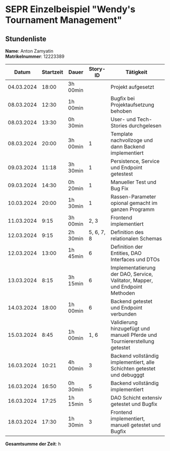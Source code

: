 # SEPR Einzelbeispiel "Wendy's Tournament Management"

## Stundenliste

**Name**: Anton Zamyatin\
**Matrikelnummer**: 12223389


|    Datum   | Startzeit |   Dauer   | Story-ID |                  Tätigkeit                   |
|------------|-----------|-----------|----------|----------------------------------------------|
| 04.03.2024 |   18:00   |  3h 00min |          |             Projekt aufgesetzt               |
| 08.03.2024 |   12:30   |  1h 00min |          |    Bugfix bei Projektaufsetzung behoben      |
| 08.03.2024 |   13:30   |  0h 30min |          |     User- und Tech-Stories durchgelesen      |
| 08.03.2024 |   20:00   |  3h 00min |     1    | Template nachvollzoge und dann Backend implementiert      |
| 09.03.2024 |   11:18   |  3h 30min |     1    | Persistence, Service und Endpoint getestest  |
| 09.03.2024 |   14:30   |  0h 20min |     1    | Manueller Test und Bug Fix |
| 10.03.2024 |   20:00   |  1h 30min |     1    | Rassen-Parameter opional gemacht im ganzen Programm |
| 11.03.2024 |    9:15   |  3h 00min |   2, 3   | Frontend implementiert                      |
| 12.03.2024 |    9:15   |  2h 30min |5, 6, 7, 8|    Definition des relationalen Schemas       |
| 12.03.2024 |    13:00   |  1h 45min | 6 |    Definition der Entities, DAO Interfaces und DTOs       |
| 13.03.2024 |    8:15   |  3h 15min | 6 |     Implementatierung der DAO, Service, Valitator, Mapper, und Endpoint Methoden      |
| 14.03.2024 |    18:00   |  1h 00min | 6 |     Backend getestet und Endpoint verbunden      |
| 15.03.2024 |    8:45   |  1h 00min | 1, 6 |     Validierung hinzugefügt und manuell Pferde und Tourniererstellung getestet      |
| 16.03.2024 |    10:21   |  4h 00min | 3 |    Backend vollständig implementiert, alle Schichten getestet und debugggt     |
| 16.03.2024 |    16:50   |  0h 30min | 5 |    Backend vollständig implementiert |
| 16.03.2024 |    17:25   |  1h 15min | 5 |    DAO Schicht extensiv getestet und Bugfix |
| 18.03.2024 |    17:30   |  1h 30min | 3 |    Frontend implementiert, manuell getestet und Bugfix |


**Gesamtsumme der Zeit**: h 

